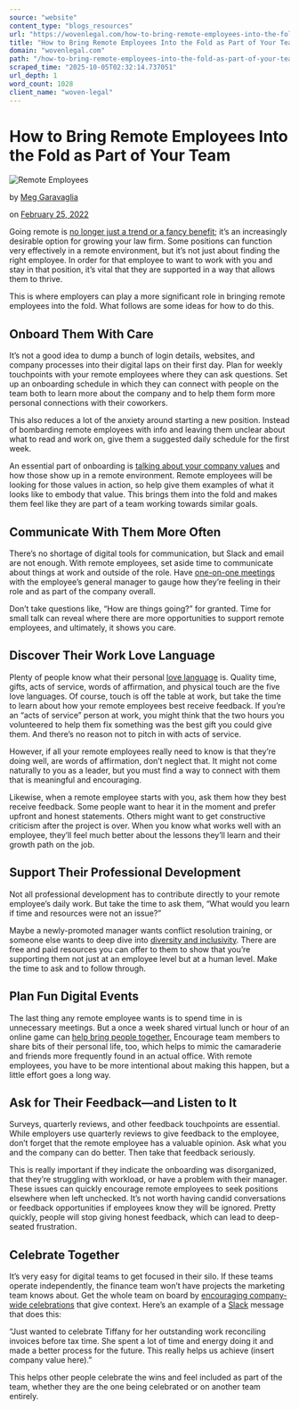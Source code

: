 ```yaml
---
source: "website"
content_type: "blogs_resources"
url: "https://wovenlegal.com/how-to-bring-remote-employees-into-the-fold-as-part-of-your-team/"
title: "How to Bring Remote Employees Into the Fold as Part of Your Team"
domain: "wovenlegal.com"
path: "/how-to-bring-remote-employees-into-the-fold-as-part-of-your-team/"
scraped_time: "2025-10-05T02:32:14.737051"
url_depth: 1
word_count: 1028
client_name: "woven-legal"
---
```


# How to Bring Remote Employees Into the Fold as Part of Your Team

![Remote Employees](https://wovenlegal.com/wp-content/uploads/2022/02/gabriel-benois-qnWPjzewewA-unsplash-scaled.jpg)

by [Meg Garavaglia](https://wovenlegal.com/author/meg/)

on [February 25, 2022](https://wovenlegal.com/2022/02/25/)

Going remote is [no longer just a trend or a fancy benefit](https://www.reuters.com/article/uk-health-coronavirus-technology-idUKKBN2772P8); it’s an increasingly desirable option for growing your law firm. Some positions can function very effectively in a remote environment, but it’s not just about finding the right employee. In order for that employee to want to work with you and stay in that position, it’s vital that they are supported in a way that allows them to thrive.

This is where employers can play a more significant role in bringing remote employees into the fold. What follows are some ideas for how to do this.

## Onboard Them With Care

It’s not a good idea to dump a bunch of login details, websites, and company processes into their digital laps on their first day. Plan for weekly touchpoints with your remote employees where they can ask questions. Set up an onboarding schedule in which they can connect with people on the team both to learn more about the company and to help them form more personal connections with their coworkers.

This also reduces a lot of the anxiety around starting a new position. Instead of bombarding remote employees with info and leaving them unclear about what to read and work on, give them a suggested daily schedule for the first week.

An essential part of onboarding is [talking about your company values](https://www.cooleaf.com/blog/why-core-values-are-important) and how those show up in a remote environment. Remote employees will be looking for those values in action, so help give them examples of what it looks like to embody that value. This brings them into the fold and makes them feel like they are part of a team working towards similar goals.

## Communicate With Them More Often

There’s no shortage of digital tools for communication, but Slack and email are not enough. With remote employees, set aside time to communicate about things at work and outside of the role. Have [one-on-one meetings](https://www.cultureamp.com/blog/the-importance-of-1-on-1-meetings) with the employee’s general manager to gauge how they’re feeling in their role and as part of the company overall.

Don’t take questions like, “How are things going?” for granted. Time for small talk can reveal where there are more opportunities to support remote employees, and ultimately, it shows you care.

## Discover Their Work Love Language

Plenty of people know what their personal [love language](https://www.5lovelanguages.com/store/the-5-languages-of-appreciation-in-the-workplace) is. Quality time, gifts, acts of service, words of affirmation, and physical touch are the five love languages. Of course, touch is off the table at work, but take the time to learn about how your remote employees best receive feedback. If you’re an “acts of service” person at work, you might think that the two hours you volunteered to help them fix something was the best gift you could give them. And there’s no reason not to pitch in with acts of service.

However, if all your remote employees really need to know is that they’re doing well, are words of affirmation, don’t neglect that. It might not come naturally to you as a leader, but you must find a way to connect with them that is meaningful and encouraging.

Likewise, when a remote employee starts with you, ask them how they best receive feedback. Some people want to hear it in the moment and prefer upfront and honest statements. Others might want to get constructive criticism after the project is over. When you know what works well with an employee, they’ll feel much better about the lessons they’ll learn and their growth path on the job.

## Support Their Professional Development

Not all professional development has to contribute directly to your remote employee’s daily work. But take the time to ask them, “What would you learn if time and resources were not an issue?”  

Maybe a newly-promoted manager wants conflict resolution training, or someone else wants to deep dive into [diversity and inclusivity](https://www.businessnewsdaily.com/9782-diversity-training.html). There are free and paid resources you can offer to them to show that you’re supporting them not just at an employee level but at a human level. Make the time to ask and to follow through.

## Plan Fun Digital Events

The last thing any remote employee wants is to spend time in is unnecessary meetings. But a once a week shared virtual lunch or hour of an online game can [help bring people together.](https://www.greatplacetowork.com/resources/blog/x-ideas-to-keep-your-remote-team-socially-connected) Encourage team members to share bits of their personal life, too, which helps to mimic the camaraderie and friends more frequently found in an actual office. With remote employees, you have to be more intentional about making this happen, but a little effort goes a long way.

## Ask for Their Feedback—and Listen to It

Surveys, quarterly reviews, and other feedback touchpoints are essential. While employers use quarterly reviews to give feedback to the employee, don’t forget that the remote employee has a valuable opinion. Ask what you and the company can do better. Then take that feedback seriously.

This is really important if they indicate the onboarding was disorganized, that they’re struggling with workload, or have a problem with their manager. These issues can quickly encourage remote employees to seek positions elsewhere when left unchecked. It’s not worth having candid conversations or feedback opportunities if employees know they will be ignored. Pretty quickly, people will stop giving honest feedback, which can lead to deep-seated frustration.

## Celebrate Together

It’s very easy for digital teams to get focused in their silo. If these teams operate independently, the finance team won’t have projects the marketing team knows about. Get the whole team on board by [encouraging company-wide celebrations](https://www.impraise.com/blog/how-to-recognize-and-celebrate-success-at-work) that give context. Here’s an example of a [Slack](https://slack.com/) message that does this:

“Just wanted to celebrate Tiffany for her outstanding work reconciling invoices before tax time. She spent a lot of time and energy doing it and made a better process for the future. This really helps us achieve (insert company value here).”

This helps other people celebrate the wins and feel included as part of the team, whether they are the one being celebrated or on another team entirely.